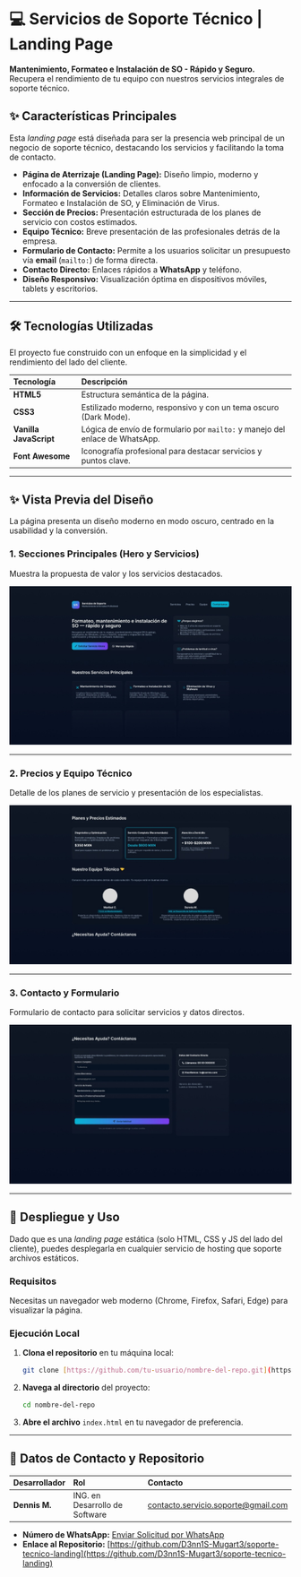 # 💻 Servicios de Soporte Técnico | Landing Page

**Mantenimiento, Formateo e Instalación de SO - Rápido y Seguro.**
Recupera el rendimiento de tu equipo con nuestros servicios integrales de soporte técnico.

## ✨ Características Principales

Esta _landing page_ está diseñada para ser la presencia web principal de un negocio de soporte técnico, destacando los servicios y facilitando la toma de contacto.

- **Página de Aterrizaje (Landing Page):** Diseño limpio, moderno y enfocado a la conversión de clientes.
- **Información de Servicios:** Detalles claros sobre Mantenimiento, Formateo e Instalación de SO, y Eliminación de Virus.
- **Sección de Precios:** Presentación estructurada de los planes de servicio con costos estimados.
- **Equipo Técnico:** Breve presentación de las profesionales detrás de la empresa.
- **Formulario de Contacto:** Permite a los usuarios solicitar un presupuesto vía **email** (`mailto:`) de forma directa.
- **Contacto Directo:** Enlaces rápidos a **WhatsApp** y teléfono.
- **Diseño Responsivo:** Visualización óptima en dispositivos móviles, tablets y escritorios.

---

## 🛠️ Tecnologías Utilizadas

El proyecto fue construido con un enfoque en la simplicidad y el rendimiento del lado del cliente.

| Tecnología             | Descripción                                                                  |
| :--------------------- | :--------------------------------------------------------------------------- |
| **HTML5**              | Estructura semántica de la página.                                           |
| **CSS3**               | Estilizado moderno, responsivo y con un tema oscuro (Dark Mode).             |
| **Vanilla JavaScript** | Lógica de envío de formulario por `mailto:` y manejo del enlace de WhatsApp. |
| **Font Awesome**       | Iconografía profesional para destacar servicios y puntos clave.              |

---

## ✨ Vista Previa del Diseño

La página presenta un diseño moderno en modo oscuro, centrado en la usabilidad y la conversión.

### 1. Secciones Principales (Hero y Servicios)

Muestra la propuesta de valor y los servicios destacados.

![Captura de pantalla de la sección Hero y servicios destacados](./img/image1.png)

---

### 2. Precios y Equipo Técnico

Detalle de los planes de servicio y presentación de los especialistas.

![Captura de pantalla de la sección de Precios y Equipo Técnico](./img/image2.png)

---

### 3. Contacto y Formulario

Formulario de contacto para solicitar servicios y datos directos.

![Captura de pantalla del Formulario de Contacto](./img/image3.png)

---

## 🚀 Despliegue y Uso

Dado que es una _landing page_ estática (solo HTML, CSS y JS del lado del cliente), puedes desplegarla en cualquier servicio de hosting que soporte archivos estáticos.

### Requisitos

Necesitas un navegador web moderno (Chrome, Firefox, Safari, Edge) para visualizar la página.

### Ejecución Local

1.  **Clona el repositorio** en tu máquina local:
    ```bash
    git clone [https://github.com/tu-usuario/nombre-del-repo.git](https://github.com/tu-usuario/nombre-del-repo.git)
    ```
2.  **Navega al directorio** del proyecto:
    ```bash
    cd nombre-del-repo
    ```
3.  **Abre el archivo** `index.html` en tu navegador de preferencia.

---

## 🔗 Datos de Contacto y Repositorio

| Desarrollador | Rol                            | Contacto                                                                          |
| :------------ | :----------------------------- | :-------------------------------------------------------------------------------- |
| **Dennis M.** | ING. en Desarrollo de Software | [contacto.servicio.soporte@gmail.com](mailto:contacto.servicio.soporte@gmail.com) |

- **Número de WhatsApp:** [Enviar Solicitud por WhatsApp](https://wa.me/529999999999?text=Hola,%20estoy%20interesado%20en%20servicio%20de%20formateo/instalación.%20¿Me%20puedes%20enviar%20un%20presupuesto?)
- **Enlace al Repositorio:** [https://github.com/D3nn1S-Mugart3/soporte-tecnico-landing](https://github.com/D3nn1S-Mugart3/soporte-tecnico-landing)
